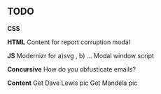 TODO
---

**CSS**

**HTML**
Content for report corruption modal

**JS**
Modernizr for a)svg , b) ...
Modal window script

**Concursive**
How do you obfusticate emails?

**Content**
Get Dave Lewis pic
Get Mandela pic
